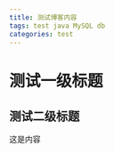 ```yaml
---
title: 测试博客内容
tags: test java MySQL db
categories: test
---
```


# 测试一级标题

## 测试二级标题

这是内容